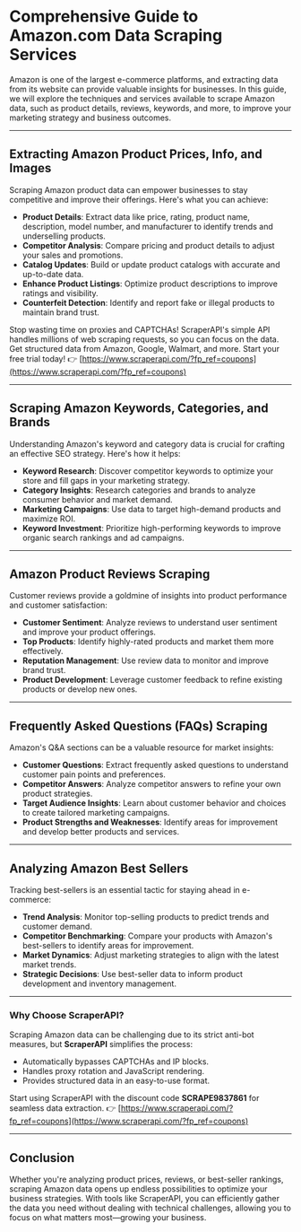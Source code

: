 # Comprehensive Guide to Amazon.com Data Scraping Services

Amazon is one of the largest e-commerce platforms, and extracting data from its website can provide valuable insights for businesses. In this guide, we will explore the techniques and services available to scrape Amazon data, such as product details, reviews, keywords, and more, to improve your marketing strategy and business outcomes.

---

## Extracting Amazon Product Prices, Info, and Images

Scraping Amazon product data can empower businesses to stay competitive and improve their offerings. Here's what you can achieve:

- **Product Details**: Extract data like price, rating, product name, description, model number, and manufacturer to identify trends and underselling products.
- **Competitor Analysis**: Compare pricing and product details to adjust your sales and promotions.
- **Catalog Updates**: Build or update product catalogs with accurate and up-to-date data.
- **Enhance Product Listings**: Optimize product descriptions to improve ratings and visibility.
- **Counterfeit Detection**: Identify and report fake or illegal products to maintain brand trust.

Stop wasting time on proxies and CAPTCHAs! ScraperAPI's simple API handles millions of web scraping requests, so you can focus on the data. Get structured data from Amazon, Google, Walmart, and more. Start your free trial today! 👉 [https://www.scraperapi.com/?fp_ref=coupons](https://www.scraperapi.com/?fp_ref=coupons)

---

## Scraping Amazon Keywords, Categories, and Brands

Understanding Amazon's keyword and category data is crucial for crafting an effective SEO strategy. Here's how it helps:

- **Keyword Research**: Discover competitor keywords to optimize your store and fill gaps in your marketing strategy.
- **Category Insights**: Research categories and brands to analyze consumer behavior and market demand.
- **Marketing Campaigns**: Use data to target high-demand products and maximize ROI.
- **Keyword Investment**: Prioritize high-performing keywords to improve organic search rankings and ad campaigns.

---

## Amazon Product Reviews Scraping

Customer reviews provide a goldmine of insights into product performance and customer satisfaction:

- **Customer Sentiment**: Analyze reviews to understand user sentiment and improve your product offerings.
- **Top Products**: Identify highly-rated products and market them more effectively.
- **Reputation Management**: Use review data to monitor and improve brand trust.
- **Product Development**: Leverage customer feedback to refine existing products or develop new ones.

---

## Frequently Asked Questions (FAQs) Scraping

Amazon's Q&A sections can be a valuable resource for market insights:

- **Customer Questions**: Extract frequently asked questions to understand customer pain points and preferences.
- **Competitor Answers**: Analyze competitor answers to refine your own product strategies.
- **Target Audience Insights**: Learn about customer behavior and choices to create tailored marketing campaigns.
- **Product Strengths and Weaknesses**: Identify areas for improvement and develop better products and services.

---

## Analyzing Amazon Best Sellers

Tracking best-sellers is an essential tactic for staying ahead in e-commerce:

- **Trend Analysis**: Monitor top-selling products to predict trends and customer demand.
- **Competitor Benchmarking**: Compare your products with Amazon's best-sellers to identify areas for improvement.
- **Market Dynamics**: Adjust marketing strategies to align with the latest market trends.
- **Strategic Decisions**: Use best-seller data to inform product development and inventory management.

---

### Why Choose ScraperAPI?

Scraping Amazon data can be challenging due to its strict anti-bot measures, but **ScraperAPI** simplifies the process:

- Automatically bypasses CAPTCHAs and IP blocks.
- Handles proxy rotation and JavaScript rendering.
- Provides structured data in an easy-to-use format.

Start using ScraperAPI with the discount code **SCRAPE9837861** for seamless data extraction. 👉 [https://www.scraperapi.com/?fp_ref=coupons](https://www.scraperapi.com/?fp_ref=coupons)

---

## Conclusion

Whether you're analyzing product prices, reviews, or best-seller rankings, scraping Amazon data opens up endless possibilities to optimize your business strategies. With tools like ScraperAPI, you can efficiently gather the data you need without dealing with technical challenges, allowing you to focus on what matters most—growing your business.
